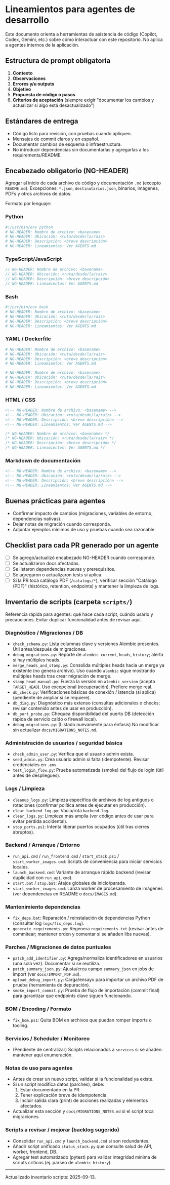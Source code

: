 <!-- NG-HEADER: Nombre de archivo: AGENTS.md -->
<!-- NG-HEADER: Ubicación: AGENTS.md -->
<!-- NG-HEADER: Descripción: Lineamientos para agentes de desarrollo -->
<!-- NG-HEADER: Lineamientos: Ver AGENTS.md -->

# Lineamientos para agentes de desarrollo

Este documento orienta a herramientas de asistencia de código (Copilot, Codex, Gemini, etc.) sobre cómo interactuar con este repositorio. No aplica a agentes internos de la aplicación.

## Estructura de prompt obligatoria
1. **Contexto**
2. **Observaciones**
3. **Errores y/u outputs**
4. **Objetivo**
5. **Propuesta de código o pasos**
6. **Criterios de aceptación** (siempre exigir "documentar los cambios y actualizar si algo está desactualizado")

## Estándares de entrega
- Código listo para revisión, con pruebas cuando apliquen.
- Mensajes de commit claros y en español.
- Documentar cambios de esquema o infraestructura.
- No introducir dependencias sin documentarlas y agregarlas a los requirements/README.

## Encabezado obligatorio (NG-HEADER)
Agregar al inicio de cada archivo de código y documentación `.md` (excepto `README.md`). Excepciones: `*.json`, `destinatarios.json`, binarios, imágenes, PDFs y otros archivos de datos.

Formato por lenguaje:

### Python
```py
#!/usr/bin/env python
# NG-HEADER: Nombre de archivo: <basename>
# NG-HEADER: Ubicación: <ruta/desde/la/raiz>
# NG-HEADER: Descripción: <breve descripción>
# NG-HEADER: Lineamientos: Ver AGENTS.md
```

### TypeScript/JavaScript
```ts
// NG-HEADER: Nombre de archivo: <basename>
// NG-HEADER: Ubicación: <ruta/desde/la/raiz>
// NG-HEADER: Descripción: <breve descripción>
// NG-HEADER: Lineamientos: Ver AGENTS.md
```

### Bash
```bash
#!/usr/bin/env bash
# NG-HEADER: Nombre de archivo: <basename>
# NG-HEADER: Ubicación: <ruta/desde/la/raiz>
# NG-HEADER: Descripción: <breve descripción>
# NG-HEADER: Lineamientos: Ver AGENTS.md
```

### YAML / Dockerfile
```yaml
# NG-HEADER: Nombre de archivo: <basename>
# NG-HEADER: Ubicación: <ruta/desde/la/raiz>
# NG-HEADER: Descripción: <breve descripción>
# NG-HEADER: Lineamientos: Ver AGENTS.md
```
```dockerfile
# NG-HEADER: Nombre de archivo: <basename>
# NG-HEADER: Ubicación: <ruta/desde/la/raiz>
# NG-HEADER: Descripción: <breve descripción>
# NG-HEADER: Lineamientos: Ver AGENTS.md
```

### HTML / CSS
```html
<!-- NG-HEADER: Nombre de archivo: <basename> -->
<!-- NG-HEADER: Ubicación: <ruta/desde/la/raiz> -->
<!-- NG-HEADER: Descripción: <breve descripción> -->
<!-- NG-HEADER: Lineamientos: Ver AGENTS.md -->
```
```css
/* NG-HEADER: Nombre de archivo: <basename> */
/* NG-HEADER: Ubicación: <ruta/desde/la/raiz> */
/* NG-HEADER: Descripción: <breve descripción> */
/* NG-HEADER: Lineamientos: Ver AGENTS.md */
```

### Markdown de documentación
```md
<!-- NG-HEADER: Nombre de archivo: <basename> -->
<!-- NG-HEADER: Ubicación: <ruta/desde/la/raiz> -->
<!-- NG-HEADER: Descripción: <breve descripción> -->
<!-- NG-HEADER: Lineamientos: Ver AGENTS.md -->
```

## Buenas prácticas para agentes
- Confirmar impacto de cambios (migraciones, variables de entorno, dependencias nativas).
- Dejar notas de migración cuando corresponda.
- Adjuntar ejemplos mínimos de uso y pruebas cuando sea razonable.

## Checklist para cada PR generado por un agente
- [ ] Se agregó/actualizó encabezado NG-HEADER cuando corresponde.
- [ ] Se actualizaron docs afectadas.
- [ ] Se listaron dependencias nuevas y prerequisitos.
- [ ] Se agregaron o actualizaron tests si aplica.
- [ ] Si la PR toca catálogo PDF (`/catalogs/*`), verificar sección "Catálogo (PDF)" (histórico, retention, endpoints) y mantener la limpieza de logs.

## Inventario de scripts (carpeta `scripts/`)

Referencia rápida para agentes: qué hace cada script, cuándo usarlo y precauciones. Evitar duplicar funcionalidad antes de revisar aquí.

### Diagnóstico / Migraciones / DB
- `check_schema.py`: Lista columnas clave y versiones Alembic presentes. Útil antes/después de migraciones.
- `debug_migrations.py`: Reporte de `alembic current`, `heads`, `history`; alerta si hay múltiples heads.
- `merge_heads_and_stamp.py`: Consolida múltiples heads hacia un merge ya existente (no genera archivo). Uso cuando `alembic` sigue mostrando múltiples heads tras crear migración de merge.
- `stamp_head_manual.py`: Fuerza la versión en `alembic_version` (acepta `TARGET_HEAD`). Uso excepcional (recuperación). Prefiere merge real.
- `db_check.py`: Verificaciones básicas de conexión / latencia (si aplica) (pendiente de ampliar si se requiere).
- `db_diag.py`: Diagnóstico más extenso (consultas adicionales o checks; revisar contenido antes de usar en producción).
- `db_port_probe.py`: Chequea disponibilidad del puerto DB (detección rápida de servicio caído o firewall local).
- `debug_migrations.py`: (Listado nuevamente para énfasis) No modificar sin actualizar `docs/MIGRATIONS_NOTES.md`.

### Administración de usuarios / seguridad básica
- `check_admin_user.py`: Verifica que el usuario admin exista.
- `seed_admin.py`: Crea usuario admin si falta (idempotente). Revisar credenciales en `.env`.
- `test_login_flow.py`: Prueba automatizada (smoke) del flujo de login (útil antes de despliegues).

### Logs / Limpieza
- `cleanup_logs.py`: Limpieza específica de archivos de log antiguos o rotaciones (confirmar política antes de ejecutar en producción).
- `clear_backend_log.py`: Vacía/rota `backend.log`.
- `clear_logs.py`: Limpieza más amplia (ver código antes de usar para evitar pérdida accidental).
- `stop_ports.ps1`: Intenta liberar puertos ocupados (útil tras cierres abruptos).

### Backend / Arranque / Entorno
- `run_api.cmd` / `run_frontend.cmd` / `start_stack.ps1` / `start_worker_images.cmd`: Scripts de conveniencia para iniciar servicios locales.
- `launch_backend.cmd`: Variante de arranque rápido backend (revisar duplicidad con `run_api.cmd`).
- `start.bat` / `stop.bat`: Atajos globales de inicio/parada.
- `start_worker_images.cmd`: Lanza worker de procesamiento de imágenes (ver dependencias en README o `docs/IMAGES.md`).

### Mantenimiento dependencias
- `fix_deps.bat`: Reparación / reinstalación de dependencias Python (consultar log `logs/fix_deps.log`).
- `generate_requirements.py`: Regenera `requirements.txt` (revisar antes de commitear; mantener orden y comentar si se añaden libs nuevas).

### Parches / Migraciones de datos puntuales
- `patch_add_identifier.py`: Agrega/normaliza identificadores en usuarios (una sola vez). Documentar si se reutiliza.
- `patch_summary_json.py`: Ajusta/crea campo `summary_json` en jobs de import (ver `docs/IMPORT_PDF.md`).
- `upload_debug_import.py`: Carga/ensayo para importar un archivo PDF de prueba (herramienta de depuración).
- `smoke_import_commit.py`: Prueba de flujo de importación (commit final) para garantizar que endpoints clave siguen funcionando.

### BOM / Encoding / Formato
- `fix_bom.ps1`: Quita BOM en archivos que puedan romper imports o tooling.

### Servicios / Scheduler / Monitoreo
- (Pendiente de centralizar) Scripts relacionados a `services` si se añaden: mantener aquí enumeración.

### Notas de uso para agentes
- Antes de crear un nuevo script, validar si la funcionalidad ya existe.
- Si un script modifica datos (parches), debe:
	1. Estar documentado en la PR.
	2. Tener explicación breve de idempotencia.
	3. Incluir salida clara (print) de acciones realizadas y elementos afectados.
- Actualizar esta sección y `docs/MIGRATIONS_NOTES.md` si el script toca migraciones.

### Scripts a revisar / mejorar (backlog sugerido)
- Consolidar `run_api.cmd` y `launch_backend.cmd` si son redundantes.
- Añadir script unificado `status_stack.py` que consulte salud de API, worker, frontend, DB.
- Agregar test automatizado (pytest) para validar integridad mínima de scripts críticos (ej. parseo de `alembic history`).

---
Actualizado inventario scripts: 2025-09-13.

